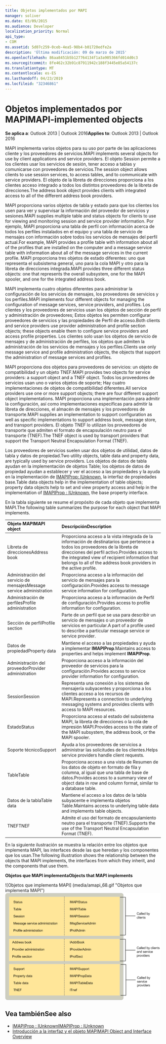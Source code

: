 ```yaml
---
title: Objetos implementados por MAPI
manager: soliver
ms.date: 03/09/2015
ms.audience: Developer
localization_priority: Normal
api_type:
- COM
ms.assetid: 5d07c259-0ceb-4ea5-98b4-b01720edfe2a
description: 'Última modificación: 09 de marzo de 2015'
ms.openlocfilehash: 86aa8451b5b127764134f1a3a905366fd014d0c3
ms.sourcegitcommit: 8fe462c32b91c87911942c188f3445e85a54137c
ms.translationtype: MT
ms.contentlocale: es-ES
ms.lasthandoff: 04/23/2019
ms.locfileid: "32346861"
---
```

# <a name="mapi-implemented-objects"></a><span data-ttu-id="2c174-103">Objetos implementados por MAPI</span><span class="sxs-lookup"><span data-stu-id="2c174-103">MAPI-implemented objects</span></span>
  
<span data-ttu-id="2c174-104">**Se aplica a**: Outlook 2013 | Outlook 2016</span><span class="sxs-lookup"><span data-stu-id="2c174-104">**Applies to**: Outlook 2013 | Outlook 2016</span></span> 
  
<span data-ttu-id="2c174-105">MAPI implementa varios objetos para su uso por parte de las aplicaciones cliente y los proveedores de servicios.</span><span class="sxs-lookup"><span data-stu-id="2c174-105">MAPI implements several objects for use by client applications and service providers.</span></span> <span data-ttu-id="2c174-106">El objeto Session permite a los clientes usar los servicios de sesión, tener acceso a tablas y comunicarse con proveedores de servicios.</span><span class="sxs-lookup"><span data-stu-id="2c174-106">The session object allows clients to use session services, to access tables, and to communicate with service providers.</span></span> <span data-ttu-id="2c174-107">El objeto de la libreta de direcciones proporciona a los clientes acceso integrado a todos los distintos proveedores de la libreta de direcciones.</span><span class="sxs-lookup"><span data-stu-id="2c174-107">The address book object provides clients with integrated access to all of the different address book providers.</span></span> 
  
<span data-ttu-id="2c174-108">MAPI proporciona varios objetos de tabla y estado para que los clientes los usen para ver y supervisar la información del proveedor de servicios y sesiones.</span><span class="sxs-lookup"><span data-stu-id="2c174-108">MAPI supplies multiple table and status objects for clients to use for viewing and monitoring session and service provider information.</span></span> <span data-ttu-id="2c174-109">Por ejemplo, MAPI proporciona una tabla de perfil con información acerca de todos los perfiles instalados en el equipo y una tabla de servicio de mensajes con información sobre todos los servicios de mensajes del perfil actual.</span><span class="sxs-lookup"><span data-stu-id="2c174-109">For example, MAPI provides a profile table with information about all of the profiles that are installed on the computer and a message service table with information about all of the message services in the current profile.</span></span> <span data-ttu-id="2c174-110">MAPI proporciona tres objetos de estado diferentes: uno que representa el subsistema general, uno para la cola MAPI y otro para la libreta de direcciones integrada.</span><span class="sxs-lookup"><span data-stu-id="2c174-110">MAPI provides three different status objects: one that represents the overall subsystem, one for the MAPI spooler, and one for the integrated address book.</span></span> 
  
<span data-ttu-id="2c174-111">MAPI implementa cuatro objetos diferentes para administrar la configuración de los servicios de mensajes, los proveedores de servicios y los perfiles.</span><span class="sxs-lookup"><span data-stu-id="2c174-111">MAPI implements four different objects for managing the configuration of message services, service providers, and profiles.</span></span> <span data-ttu-id="2c174-112">Los clientes y los proveedores de servicios usan los objetos de sección de perfil y administración de proveedores; Estos objetos les permiten configurar proveedores de servicios y las propiedades de Perfil de acceso.</span><span class="sxs-lookup"><span data-stu-id="2c174-112">Both clients and service providers use provider administration and profile section objects; these objects enable them to configure service providers and access profile properties.</span></span> <span data-ttu-id="2c174-113">Los clientes solo usan los objetos de servicio de mensajes y de administración de perfiles, los objetos que admiten la administración de los servicios de mensajes y los perfiles.</span><span class="sxs-lookup"><span data-stu-id="2c174-113">Clients use only message service and profile administration objects, the objects that support the administration of message services and profiles.</span></span> 
  
<span data-ttu-id="2c174-114">MAPI proporciona dos objetos para proveedores de servicios: un objeto de compatibilidad y un objeto TNEF.</span><span class="sxs-lookup"><span data-stu-id="2c174-114">MAPI provides two objects for service providers: a support object and a TNEF object.</span></span> <span data-ttu-id="2c174-115">Todos los proveedores de servicios usan uno o varios objetos de soporte; Hay cuatro implementaciones de objetos de compatibilidad diferentes.</span><span class="sxs-lookup"><span data-stu-id="2c174-115">All service providers use one or more support objects; there are four different support object implementations.</span></span> <span data-ttu-id="2c174-116">MAPI proporciona una implementación para admitir la configuración, así como implementaciones específicas para admitir la libreta de direcciones, el almacén de mensajes y los proveedores de transporte.</span><span class="sxs-lookup"><span data-stu-id="2c174-116">MAPI supplies an implementation to support configuration as well as specific implementations to support address book, message store, and transport providers.</span></span> <span data-ttu-id="2c174-117">El objeto TNEF lo utilizan los proveedores de transporte que admiten el formato de encapsulación neutro para el transporte (TNEF).</span><span class="sxs-lookup"><span data-stu-id="2c174-117">The TNEF object is used by transport providers that support the Transport Neutral Encapsulation Format (TNEF).</span></span>
  
<span data-ttu-id="2c174-118">Los proveedores de servicios suelen usar dos objetos de utilidad, datos de tabla y datos de propiedad.</span><span class="sxs-lookup"><span data-stu-id="2c174-118">Two utility objects, table data and property data, are typically used by service providers.</span></span> <span data-ttu-id="2c174-119">Los objetos de datos de tabla ayudan en la implementación de objetos Table; los objetos de datos de propiedad ayudan a establecer y ver el acceso a las propiedades y la ayuda en la implementación de [IMAPIProp: IUnknown](imapipropiunknown.md), la interfaz de propiedades base.</span><span class="sxs-lookup"><span data-stu-id="2c174-119">Table data objects help in the implementation of table objects; property data objects help to set and view property access and help in the implementation of [IMAPIProp : IUnknown](imapipropiunknown.md), the base property interface.</span></span> 
  
<span data-ttu-id="2c174-120">En la tabla siguiente se resume el propósito de cada objeto que implementa MAPI.</span><span class="sxs-lookup"><span data-stu-id="2c174-120">The following table summarizes the purpose for each object that MAPI implements.</span></span>
  
|<span data-ttu-id="2c174-121">**Objeto MAPI**</span><span class="sxs-lookup"><span data-stu-id="2c174-121">**MAPI object**</span></span>|<span data-ttu-id="2c174-122">**Descripción**</span><span class="sxs-lookup"><span data-stu-id="2c174-122">**Description**</span></span>|
|:-----|:-----|
|<span data-ttu-id="2c174-123">Libreta de direcciones</span><span class="sxs-lookup"><span data-stu-id="2c174-123">Address book</span></span>  <br/> |<span data-ttu-id="2c174-124">Proporciona acceso a la vista integrada de la información de destinatarios que pertenece a todos los proveedores de la libreta de direcciones del perfil activo.</span><span class="sxs-lookup"><span data-stu-id="2c174-124">Provides access to the integrated view of recipient information that belongs to all of the address book providers in the active profile.</span></span>  <br/> |
|<span data-ttu-id="2c174-125">Administración del servicio de mensajes</span><span class="sxs-lookup"><span data-stu-id="2c174-125">Message service administration</span></span>  <br/> |<span data-ttu-id="2c174-126">Proporciona acceso a la información del servicio de mensajes para la configuración.</span><span class="sxs-lookup"><span data-stu-id="2c174-126">Provides access to message service information for configuration.</span></span>  <br/> |
|<span data-ttu-id="2c174-127">Administración de perfiles</span><span class="sxs-lookup"><span data-stu-id="2c174-127">Profile administration</span></span>  <br/> |<span data-ttu-id="2c174-128">Proporciona acceso a la información de Perfil de configuración.</span><span class="sxs-lookup"><span data-stu-id="2c174-128">Provides access to profile information for configuration.</span></span>  <br/> |
|<span data-ttu-id="2c174-129">Sección de perfil</span><span class="sxs-lookup"><span data-stu-id="2c174-129">Profile section</span></span>  <br/> |<span data-ttu-id="2c174-130">Parte de un perfil que se usa para describir un servicio de mensajes o un proveedor de servicios en particular.</span><span class="sxs-lookup"><span data-stu-id="2c174-130">A part of a profile used to describe a particular message service or service provider.</span></span>  <br/> |
|<span data-ttu-id="2c174-131">Datos de propiedad</span><span class="sxs-lookup"><span data-stu-id="2c174-131">Property data</span></span>  <br/> |<span data-ttu-id="2c174-132">Mantiene el acceso a las propiedades y ayuda a implementar **IMAPIProp**.</span><span class="sxs-lookup"><span data-stu-id="2c174-132">Maintains access to properties and helps implement **IMAPIProp**.</span></span>  <br/> |
|<span data-ttu-id="2c174-133">Administración del proveedor</span><span class="sxs-lookup"><span data-stu-id="2c174-133">Provider administration</span></span>  <br/> |<span data-ttu-id="2c174-134">Proporciona acceso a la información del proveedor de servicios para la configuración.</span><span class="sxs-lookup"><span data-stu-id="2c174-134">Provides access to service provider information for configuration.</span></span>  <br/> |
|<span data-ttu-id="2c174-135">Session</span><span class="sxs-lookup"><span data-stu-id="2c174-135">Session</span></span>  <br/> |<span data-ttu-id="2c174-136">Representa una conexión a los sistemas de mensajería subyacentes y proporciona a los clientes acceso a los recursos de MAPI.</span><span class="sxs-lookup"><span data-stu-id="2c174-136">Represents a connection to underlying messaging systems and provides clients with access to MAPI resources.</span></span>  <br/> |
|<span data-ttu-id="2c174-137">Estado</span><span class="sxs-lookup"><span data-stu-id="2c174-137">Status</span></span>  <br/> |<span data-ttu-id="2c174-138">Proporciona acceso al estado del subsistema MAPI, la libreta de direcciones o la cola de impresión MAPI.</span><span class="sxs-lookup"><span data-stu-id="2c174-138">Provides access to the state of the MAPI subsystem, the address book, or the MAPI spooler.</span></span>  <br/> |
|<span data-ttu-id="2c174-139">Soporte técnico</span><span class="sxs-lookup"><span data-stu-id="2c174-139">Support</span></span>  <br/> |<span data-ttu-id="2c174-140">Ayuda a los proveedores de servicios a administrar las solicitudes de los clientes.</span><span class="sxs-lookup"><span data-stu-id="2c174-140">Helps service providers handle client requests.</span></span>  <br/> |
|<span data-ttu-id="2c174-141">Table</span><span class="sxs-lookup"><span data-stu-id="2c174-141">Table</span></span>  <br/> |<span data-ttu-id="2c174-142">Proporciona acceso a una vista de Resumen de los datos de objeto en formato de fila y columna, al igual que una tabla de base de datos.</span><span class="sxs-lookup"><span data-stu-id="2c174-142">Provides access to a summary view of object data in row and column format, similar to a database table.</span></span>  <br/> |
|<span data-ttu-id="2c174-143">Datos de la tabla</span><span class="sxs-lookup"><span data-stu-id="2c174-143">Table data</span></span>  <br/> |<span data-ttu-id="2c174-144">Mantiene el acceso a los datos de la tabla subyacente e implementa objetos Table.</span><span class="sxs-lookup"><span data-stu-id="2c174-144">Maintains access to underlying table data and implements table objects.</span></span>  <br/> |
|<span data-ttu-id="2c174-145">TNEF</span><span class="sxs-lookup"><span data-stu-id="2c174-145">TNEF</span></span>  <br/> |<span data-ttu-id="2c174-146">Admite el uso del formato de encapsulamiento neutro para el transporte (TNEF).</span><span class="sxs-lookup"><span data-stu-id="2c174-146">Supports the use of the Transport Neutral Encapsulation Format (TNEF).</span></span>  <br/> |
   
<span data-ttu-id="2c174-147">En la siguiente ilustración se muestra la relación entre los objetos que implementa MAPI, las interfaces desde las que heredan y los componentes que los usan.</span><span class="sxs-lookup"><span data-stu-id="2c174-147">The following illustration shows the relationship between the objects that MAPI implements, the interfaces from which they inherit, and the components that use them.</span></span> 
  
<span data-ttu-id="2c174-148">**Objetos que MAPI implementa**</span><span class="sxs-lookup"><span data-stu-id="2c174-148">**Objects that MAPI implements**</span></span>
  
<span data-ttu-id="2c174-149">![Objetos que implementa MAPI] (media/amapi_68.gif "Objetos que implementa MAPI")</span><span class="sxs-lookup"><span data-stu-id="2c174-149">![Objects that MAPI implements](media/amapi_68.gif "Objects that MAPI implements")</span></span>
  
## <a name="see-also"></a><span data-ttu-id="2c174-150">Vea también</span><span class="sxs-lookup"><span data-stu-id="2c174-150">See also</span></span>

- [<span data-ttu-id="2c174-151">IMAPIProp : IUnknown</span><span class="sxs-lookup"><span data-stu-id="2c174-151">IMAPIProp : IUnknown</span></span>](imapipropiunknown.md)
- [<span data-ttu-id="2c174-152">Introducción a la interfaz y el objeto MAPI</span><span class="sxs-lookup"><span data-stu-id="2c174-152">MAPI Object and Interface Overview</span></span>](mapi-object-and-interface-overview.md)

